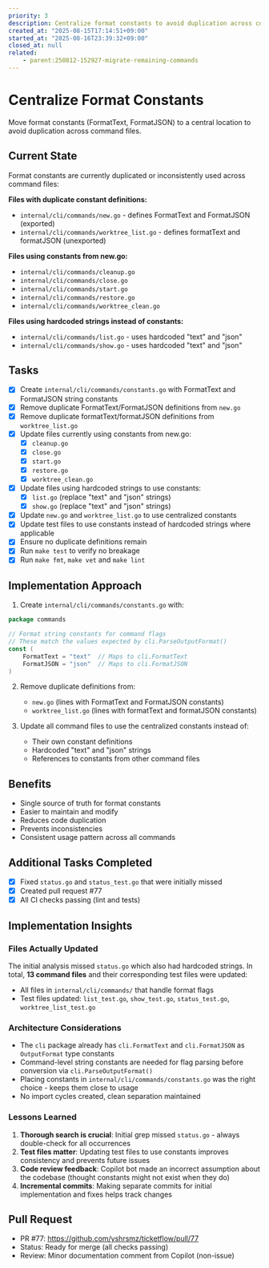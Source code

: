 ```yaml
---
priority: 3
description: Centralize format constants to avoid duplication across commands
created_at: "2025-08-15T17:14:51+09:00"
started_at: "2025-08-16T23:39:32+09:00"
closed_at: null
related:
    - parent:250812-152927-migrate-remaining-commands
---
```


# Centralize Format Constants

Move format constants (FormatText, FormatJSON) to a central location to avoid duplication across command files.

## Current State

Format constants are currently duplicated or inconsistently used across command files:

**Files with duplicate constant definitions:**
- `internal/cli/commands/new.go` - defines FormatText and FormatJSON (exported)
- `internal/cli/commands/worktree_list.go` - defines formatText and formatJSON (unexported)

**Files using constants from new.go:**
- `internal/cli/commands/cleanup.go`
- `internal/cli/commands/close.go`
- `internal/cli/commands/start.go`
- `internal/cli/commands/restore.go`
- `internal/cli/commands/worktree_clean.go`

**Files using hardcoded strings instead of constants:**
- `internal/cli/commands/list.go` - uses hardcoded "text" and "json"
- `internal/cli/commands/show.go` - uses hardcoded "text" and "json"

## Tasks

- [x] Create `internal/cli/commands/constants.go` with FormatText and FormatJSON string constants
- [x] Remove duplicate FormatText/FormatJSON definitions from `new.go`
- [x] Remove duplicate formatText/formatJSON definitions from `worktree_list.go`
- [x] Update files currently using constants from new.go:
  - [x] `cleanup.go`
  - [x] `close.go`
  - [x] `start.go`
  - [x] `restore.go`
  - [x] `worktree_clean.go`
- [x] Update files using hardcoded strings to use constants:
  - [x] `list.go` (replace "text" and "json" strings)
  - [x] `show.go` (replace "text" and "json" strings)
- [x] Update `new.go` and `worktree_list.go` to use centralized constants
- [x] Update test files to use constants instead of hardcoded strings where applicable
- [x] Ensure no duplicate definitions remain
- [x] Run `make test` to verify no breakage
- [x] Run `make fmt`, `make vet` and `make lint`

## Implementation Approach

1. Create `internal/cli/commands/constants.go` with:
```go
package commands

// Format string constants for command flags
// These match the values expected by cli.ParseOutputFormat()
const (
    FormatText = "text"  // Maps to cli.FormatText
    FormatJSON = "json"  // Maps to cli.FormatJSON
)
```

2. Remove duplicate definitions from:
   - `new.go` (lines with FormatText and FormatJSON constants)
   - `worktree_list.go` (lines with formatText and formatJSON constants)

3. Update all command files to use the centralized constants instead of:
   - Their own constant definitions
   - Hardcoded "text" and "json" strings
   - References to constants from other command files

## Benefits

- Single source of truth for format constants
- Easier to maintain and modify
- Reduces code duplication
- Prevents inconsistencies
- Consistent usage pattern across all commands

## Additional Tasks Completed

- [x] Fixed `status.go` and `status_test.go` that were initially missed
- [x] Created pull request #77
- [x] All CI checks passing (lint and tests)

## Implementation Insights

### Files Actually Updated
The initial analysis missed `status.go` which also had hardcoded strings. In total, **13 command files** and their corresponding test files were updated:
- All files in `internal/cli/commands/` that handle format flags
- Test files updated: `list_test.go`, `show_test.go`, `status_test.go`, `worktree_list_test.go`

### Architecture Considerations
- The `cli` package already has `cli.FormatText` and `cli.FormatJSON` as `OutputFormat` type constants
- Command-level string constants are needed for flag parsing before conversion via `cli.ParseOutputFormat()`
- Placing constants in `internal/cli/commands/constants.go` was the right choice - keeps them close to usage
- No import cycles created, clean separation maintained

### Lessons Learned
1. **Thorough search is crucial**: Initial grep missed `status.go` - always double-check for all occurrences
2. **Test files matter**: Updating test files to use constants improves consistency and prevents future issues
3. **Code review feedback**: Copilot bot made an incorrect assumption about the codebase (thought constants might not exist when they do)
4. **Incremental commits**: Making separate commits for initial implementation and fixes helps track changes

## Pull Request
- PR #77: https://github.com/yshrsmz/ticketflow/pull/77
- Status: Ready for merge (all checks passing)
- Review: Minor documentation comment from Copilot (non-issue)